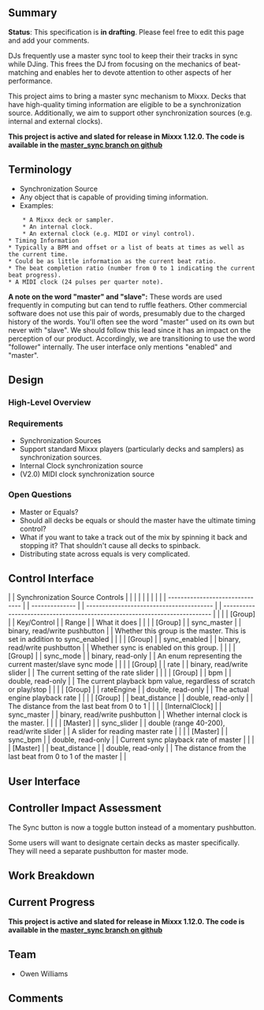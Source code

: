 ## Summary

**Status**: This specification is **in drafting**. Please feel free to
edit this page and add your comments.

DJs frequently use a master sync tool to keep their their tracks in sync
while DJing. This frees the DJ from focusing on the mechanics of
beat-matching and enables her to devote attention to other aspects of
her performance.

This project aims to bring a master sync mechanism to Mixxx. Decks that
have high-quality timing information are eligible to be a
synchronization source. Additionally, we aim to support other
synchronization sources (e.g. internal and external clocks).

**This project is active and slated for release in Mixxx 1.12.0. The
code is available in the [master\_sync branch on
github](https://github.com/mixxxdj/mixxx/tree/master_sync)**

## Terminology

  - Synchronization Source
  - Any object that is capable of providing timing information.
  - Examples:

<!-- end list -->

``` 
    * A Mixxx deck or sampler.
    * An internal clock.
    * An external clock (e.g. MIDI or vinyl control).
* Timing Information
* Typically a BPM and offset or a list of beats at times as well as the current time. 
* Could be as little information as the current beat ratio. 
* The beat completion ratio (number from 0 to 1 indicating the current beat progress).
* A MIDI clock (24 pulses per quarter note).
```

**A note on the word "master" and "slave":** These words are used
frequently in computing but can tend to ruffle feathers. Other
commercial software does not use this pair of words, presumably due to
the charged history of the words. You'll often see the word "master"
used on its own but never with "slave". We should follow this lead since
it has an impact on the perception of our product. Accordingly, we are
transitioning to use the word "follower" internally. The user interface
only mentions "enabled" and "master".

## Design

### High-Level Overview

### Requirements

  - Synchronization Sources
  - Support standard Mixxx players (particularly decks and samplers) as
    synchronization sources.
  - Internal Clock synchronization source
  - (V2.0) MIDI clock synchronization source

### Open Questions

  - Master or Equals?
  - Should all decks be equals or should the master have the ultimate
    timing control?
  - What if you want to take a track out of the mix by spinning it back
    and stopping it? That shouldn't cause all decks to spinback. 
  - Distributing state across equals is very complicated.

## Control Interface

|  | Synchronization Source Controls |  |                |  |                                          |  |                                                                            |  |
|  | ------------------------------- |  | -------------- |  | ---------------------------------------- |  | -------------------------------------------------------------------------- |  |
|  | \[Group\]                       |  | Key/Control    |  | Range                                    |  | What it does                                                               |  |
|  | \[Group\]                       |  | sync\_master   |  | binary, read/write pushbutton            |  | Whether this group is the master. This is set in addition to sync\_enabled |  |
|  | \[Group\]                       |  | sync\_enabled  |  | binary, read/write pushbutton            |  | Whether sync is enabled on this group.                                     |  |
|  | \[Group\]                       |  | sync\_mode     |  | binary, read-only                        |  | An enum representing the current master/slave sync mode                    |  |
|  | \[Group\]                       |  | rate           |  | binary, read/write slider                |  | The current setting of the rate slider                                     |  |
|  | \[Group\]                       |  | bpm            |  | double, read-only                        |  | The current playback bpm value, regardless of scratch or play/stop         |  |
|  | \[Group\]                       |  | rateEngine     |  | double, read-only                        |  | The actual engine playback rate                                            |  |
|  | \[Group\]                       |  | beat\_distance |  | double, read-only                        |  | The distance from the last beat from 0 to 1                                |  |
|  | \[InternalClock\]               |  | sync\_master   |  | binary, read/write pushbutton            |  | Whether internal clock is the master.                                      |  |
|  | \[Master\]                      |  | sync\_slider   |  | double (range 40-200), read/write slider |  | A slider for reading master rate                                           |  |
|  | \[Master\]                      |  | sync\_bpm      |  | double, read-only                        |  | Current sync playback rate of master                                       |  |
|  | \[Master\]                      |  | beat\_distance |  | double, read-only                        |  | The distance from the last beat from 0 to 1 of the master                  |  |

## User Interface

## Controller Impact Assessment

The Sync button is now a toggle button instead of a momentary
pushbutton.

Some users will want to designate certain decks as master specifically.
They will need a separate pushbutton for master mode.

## Work Breakdown

## Current Progress

**This project is active and slated for release in Mixxx 1.12.0. The
code is available in the [master\_sync branch on
github](https://github.com/mixxxdj/mixxx/tree/master_sync)**

## Team

  - Owen Williams

## Comments
